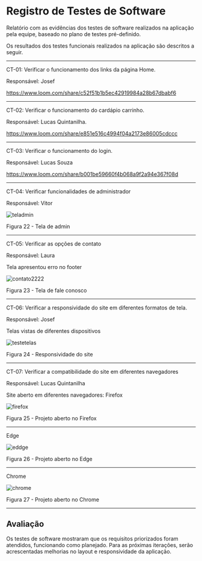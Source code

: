# Registro de Testes de Software

Relatório com as evidências dos testes de software realizados na aplicação pela equipe, baseado no plano de testes pré-definido.

Os resultados dos testes funcionais realizados na aplicação são descritos a seguir. 
<hr>

CT-01: Verificar o funcionamento dos links da página Home.

Responsável: Josef

https://www.loom.com/share/c52f51b1b5ec42919984a28b67dbabf6
<hr>

CT-02: Verificar o funcionamento do cardápio carrinho.

Responsável: Lucas Quintanilha.

https://www.loom.com/share/e851e516c4994f04a2173e86005cdccc
<hr>

CT-03: Verificar o funcionamento do login.

Responsável: Lucas Souza

https://www.loom.com/share/b001be59660f4b068a9f2a94e367f08d
<hr>

CT-04: Verificar funcionalidades de administrador
<p>Responsável: Vitor</p>

![teladmin](https://github.com/ICEI-PUC-Minas-PMV-ADS/pmv-ads-2023-2-e1-proj-web-t1-expresso-virtual/assets/144382841/294b32f5-ffa2-4584-aebf-6c69b988fd03)
<figcaption>Figura 22 - Tela de admin
<hr>

CT-05: Verificar as opções de contato
<p>Responsável: Laura</p>
<p>Tela apresentou erro no footer</p>

![contato2222](https://github.com/ICEI-PUC-Minas-PMV-ADS/pmv-ads-2023-2-e1-proj-web-t1-expresso-virtual/assets/144382841/f979c34d-2047-422f-b5f5-83977b0b3369)
<figcaption>Figura 23 - Tela de fale conosco
<hr>

CT-06: Verificar a responsividade do site em diferentes formatos de tela.
<p>Responsável: Josef</p>
<p>Telas vistas de diferentes dispositivos</p>

![testetelas](https://github.com/ICEI-PUC-Minas-PMV-ADS/pmv-ads-2023-2-e1-proj-web-t1-expresso-virtual/assets/144382841/bacc07bd-ccd0-476a-98f8-544f8e0db07b)
<figcaption>Figura 24 - Responsividade do site
<hr>

CT-07: Verificar a compatibilidade do site em diferentes navegadores
<p>Responsável: Lucas Quintanilha</p>
<p>Site aberto em diferentes navegadores: Firefox</p>

![firefox](https://github.com/ICEI-PUC-Minas-PMV-ADS/pmv-ads-2023-2-e1-proj-web-t1-expresso-virtual/assets/144382841/0cee0328-a6ef-40e9-97ea-9436b8fc1ecf)
<figcaption>Figura 25 - Projeto aberto no Firefox
<hr>

<p>Edge</p>

![eddge](https://github.com/ICEI-PUC-Minas-PMV-ADS/pmv-ads-2023-2-e1-proj-web-t1-expresso-virtual/assets/144382841/6e8fb59a-e126-44d7-8133-62576ea4b569)
<figcaption>Figura 26 - Projeto aberto no Edge
<hr>
<p>Chrome</p>

![chrome](https://github.com/ICEI-PUC-Minas-PMV-ADS/pmv-ads-2023-2-e1-proj-web-t1-expresso-virtual/assets/144382841/7900d451-a061-4d8b-b290-9d2780576af1)
<figcaption>Figura 27 - Projeto aberto no Chrome
<hr>

## Avaliação

Os testes de software mostraram que os requisitos priorizados foram atendidos, funcionando como planejado. Para as próximas iterações, serão acrescentadas melhorias no layout e responsividade da aplicação.
